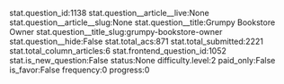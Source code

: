 stat.question_id:1138
stat.question__article__live:None
stat.question__article__slug:None
stat.question__title:Grumpy Bookstore Owner
stat.question__title_slug:grumpy-bookstore-owner
stat.question__hide:False
stat.total_acs:871
stat.total_submitted:2221
stat.total_column_articles:6
stat.frontend_question_id:1052
stat.is_new_question:False
status:None
difficulty.level:2
paid_only:False
is_favor:False
frequency:0
progress:0
